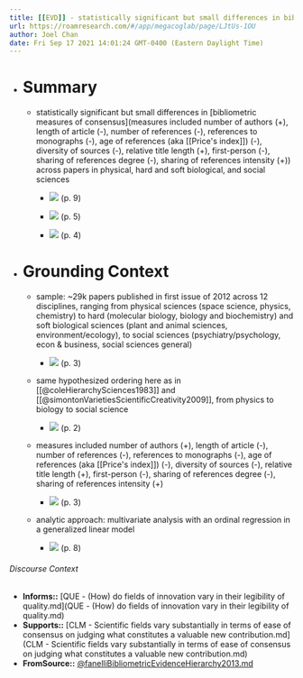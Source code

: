 ```yaml
---
title: [[EVD]] - statistically significant but small differences in bibliometric measures of consensus across papers in physical, hard and soft biological, and social sciences  - [[@fanelliBibliometricEvidenceHierarchy2013]]
url: https://roamresearch.com/#/app/megacoglab/page/LJtUs-1OU
author: Joel Chan
date: Fri Sep 17 2021 14:01:24 GMT-0400 (Eastern Daylight Time)
---
```


- # Summary

    - statistically significant but small differences in [bibliometric measures of consensus](measures included number of authors (+), length of article (-), number of references (-), references to monographs (-), age of references (aka [[Price's index]]) (-), diversity of sources (-), relative title length (+), first-person (-), sharing of references degree (-), sharing of references intensity (+)) across papers in physical, hard and soft biological, and social sciences

        - ![](https://firebasestorage.googleapis.com/v0/b/firescript-577a2.appspot.com/o/imgs%2Fapp%2Fmegacoglab%2FXxnbaTFgxQ.png?alt=media&token=a39aeafa-3e65-47d6-8dd4-bc8de766ef43) (p. 9)

        - ![](https://firebasestorage.googleapis.com/v0/b/firescript-577a2.appspot.com/o/imgs%2Fapp%2Fmegacoglab%2Fv5AbuQKfKP.png?alt=media&token=cbbd7638-463a-4c38-b6d2-1db0cf318aad) (p. 5)

        - ![](https://firebasestorage.googleapis.com/v0/b/firescript-577a2.appspot.com/o/imgs%2Fapp%2Fmegacoglab%2FOYkI78_A8H.png?alt=media&token=f7a77b1a-fb0f-4fcf-9ae2-ffe340d0db08) (p. 4)
- # Grounding Context

    - sample: ~29k papers published in first issue of 2012 across 12 disciplines, ranging from physical sciences (space science, physics, chemistry) to hard (molecular biology, biology and biochemistry) and soft biological sciences (plant and animal sciences, environment/ecology), to social sciences (psychiatry/psychology, econ & business, social sciences general)

        - ![](https://firebasestorage.googleapis.com/v0/b/firescript-577a2.appspot.com/o/imgs%2Fapp%2Fmegacoglab%2FKKYGlx4Jbp.png?alt=media&token=ad6bbcd1-8a2a-4db5-a20f-7b89f2fe1718) (p. 3)

    - same hypothesized ordering here as in [[@coleHierarchySciences1983]] and [[@simontonVarietiesScientificCreativity2009]], from physics to biology to social science

        - ![](https://firebasestorage.googleapis.com/v0/b/firescript-577a2.appspot.com/o/imgs%2Fapp%2Fmegacoglab%2FjWysvSGtjC.png?alt=media&token=167979b3-c1bc-46ac-9b1a-bea2418ff71f) (p. 2)

    - measures included number of authors (+), length of article (-), number of references (-), references to monographs (-), age of references (aka [[Price's index]]) (-), diversity of sources (-), relative title length (+), first-person (-), sharing of references degree (-), sharing of references intensity (+)

        - ![](https://firebasestorage.googleapis.com/v0/b/firescript-577a2.appspot.com/o/imgs%2Fapp%2Fmegacoglab%2F562g7HBU7C.png?alt=media&token=14d06539-8276-4eec-93bf-b0ed91b7ac47) (p. 3)

    - analytic approach: multivariate analysis with an ordinal regression in a generalized linear model

        - ![](https://firebasestorage.googleapis.com/v0/b/firescript-577a2.appspot.com/o/imgs%2Fapp%2Fmegacoglab%2FhlHEmoqLZn.png?alt=media&token=96d7b3e9-37d0-478b-b24c-24de2433403f) (p. 8)

###### Discourse Context

- **Informs::** [QUE - (How) do fields of innovation vary in their legibility of quality.md](QUE - (How) do fields of innovation vary in their legibility of quality.md)
- **Supports::** [CLM - Scientific fields vary substantially in terms of ease of consensus on judging what constitutes a valuable new contribution.md](CLM - Scientific fields vary substantially in terms of ease of consensus on judging what constitutes a valuable new contribution.md)
- **FromSource::** [@fanelliBibliometricEvidenceHierarchy2013.md](@fanelliBibliometricEvidenceHierarchy2013.md)

